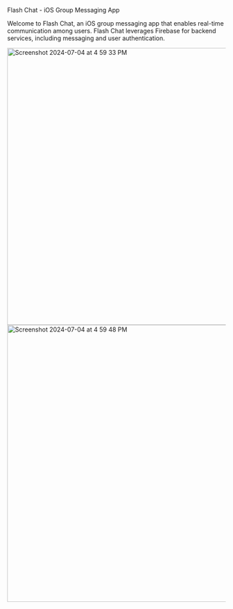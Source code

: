 Flash Chat - iOS Group Messaging App

Welcome to Flash Chat, an iOS group messaging app that enables real-time communication among users. Flash Chat leverages Firebase for backend services, including messaging and user authentication.

<img width="639" alt="Screenshot 2024-07-04 at 4 59 33 PM" src="https://github.com/satyamkumar2692/Flash-Chat-IOS/assets/95957783/44476a83-63d7-44eb-ac75-e84cf3b3b898">
<img width="639" alt="Screenshot 2024-07-04 at 4 59 48 PM" src="https://github.com/satyamkumar2692/Flash-Chat-IOS/assets/95957783/8ed0520b-f533-4e97-a200-b2f198153139">

